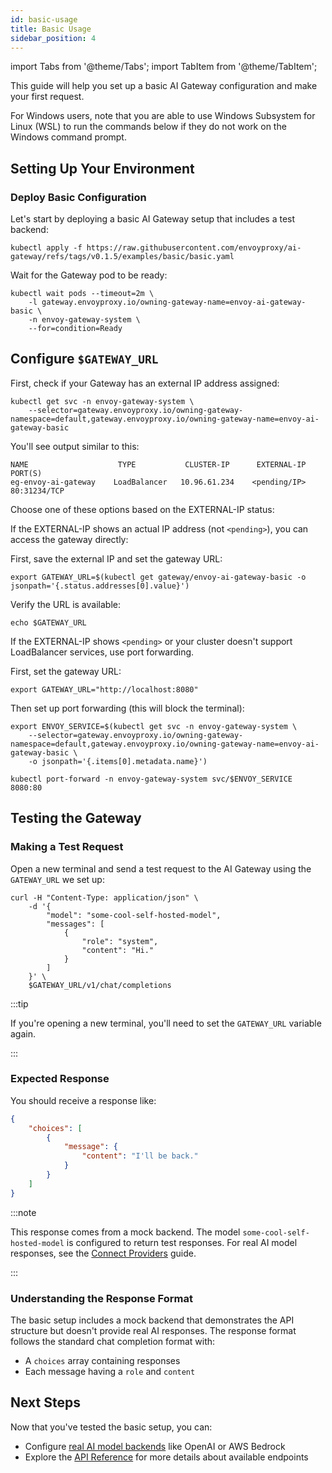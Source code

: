 ```yaml
---
id: basic-usage
title: Basic Usage
sidebar_position: 4
---
```


import Tabs from '@theme/Tabs';
import TabItem from '@theme/TabItem';

This guide will help you set up a basic AI Gateway configuration and make your first request.

For Windows users, note that you are able to use Windows Subsystem for Linux (WSL) to run the commands below if they do not work on the Windows command prompt.

## Setting Up Your Environment

### Deploy Basic Configuration

Let's start by deploying a basic AI Gateway setup that includes a test backend:

```shell
kubectl apply -f https://raw.githubusercontent.com/envoyproxy/ai-gateway/refs/tags/v0.1.5/examples/basic/basic.yaml
```

Wait for the Gateway pod to be ready:
```shell
kubectl wait pods --timeout=2m \
    -l gateway.envoyproxy.io/owning-gateway-name=envoy-ai-gateway-basic \
    -n envoy-gateway-system \
    --for=condition=Ready
```

## Configure `$GATEWAY_URL`

First, check if your Gateway has an external IP address assigned:

```shell
kubectl get svc -n envoy-gateway-system \
    --selector=gateway.envoyproxy.io/owning-gateway-namespace=default,gateway.envoyproxy.io/owning-gateway-name=envoy-ai-gateway-basic
```

You'll see output similar to this:
```
NAME                    TYPE           CLUSTER-IP      EXTERNAL-IP      PORT(S)
eg-envoy-ai-gateway    LoadBalancer   10.96.61.234    <pending/IP>     80:31234/TCP
```

Choose one of these options based on the EXTERNAL-IP status:

<Tabs>
<TabItem value="external-ip" label="Using External IP">

If the EXTERNAL-IP shows an actual IP address (not `<pending>`), you can access the gateway directly:

First, save the external IP and set the gateway URL:
```shell
export GATEWAY_URL=$(kubectl get gateway/envoy-ai-gateway-basic -o jsonpath='{.status.addresses[0].value}')
```

Verify the URL is available:
```shell
echo $GATEWAY_URL
```

</TabItem>
<TabItem value="port-forward" label="Using Port Forwarding">

If the EXTERNAL-IP shows `<pending>` or your cluster doesn't support LoadBalancer services, use port forwarding.

First, set the gateway URL:
```shell
export GATEWAY_URL="http://localhost:8080"
```

Then set up port forwarding (this will block the terminal):
```shell
export ENVOY_SERVICE=$(kubectl get svc -n envoy-gateway-system \
    --selector=gateway.envoyproxy.io/owning-gateway-namespace=default,gateway.envoyproxy.io/owning-gateway-name=envoy-ai-gateway-basic \
    -o jsonpath='{.items[0].metadata.name}')

kubectl port-forward -n envoy-gateway-system svc/$ENVOY_SERVICE 8080:80
```

</TabItem>
</Tabs>

## Testing the Gateway

### Making a Test Request

Open a new terminal and send a test request to the AI Gateway using the `GATEWAY_URL` we set up:

```shell
curl -H "Content-Type: application/json" \
    -d '{
        "model": "some-cool-self-hosted-model",
        "messages": [
            {
                "role": "system",
                "content": "Hi."
            }
        ]
    }' \
    $GATEWAY_URL/v1/chat/completions
```

:::tip

If you're opening a new terminal, you'll need to set the `GATEWAY_URL` variable again.

:::

### Expected Response

You should receive a response like:

```json
{
    "choices": [
        {
            "message": {
                "content": "I'll be back."
            }
        }
    ]
}
```

:::note

This response comes from a mock backend. The model `some-cool-self-hosted-model` is configured to return test responses.
For real AI model responses, see the [Connect Providers](./connect-providers) guide.

:::

### Understanding the Response Format

The basic setup includes a mock backend that demonstrates the API structure but doesn't provide real AI responses. The response format follows the standard chat completion format with:
- A `choices` array containing responses
- Each message having a `role` and `content`

## Next Steps

Now that you've tested the basic setup, you can:
- Configure [real AI model backends](./connect-providers) like OpenAI or AWS Bedrock
- Explore the [API Reference](../api/) for more details about available endpoints
